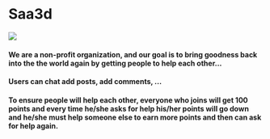 # Saa3d

<img src="https://github.com/Kareem-Khaled/Saa3d/assets/53629881/95b6d9d0-24e7-4496-8bd6-f8c9a9a71578">

<h4>We are a non-profit organization, and our goal is to bring goodness back into the
the world again by getting people to help each other...

<h4> Users can chat add posts, add comments, ...

<h4> To ensure people will help each other, everyone who joins will get 100 points
and every time he/she asks for help his/her points will go down and he/she
must help someone else to earn more points and then can ask for help again.
